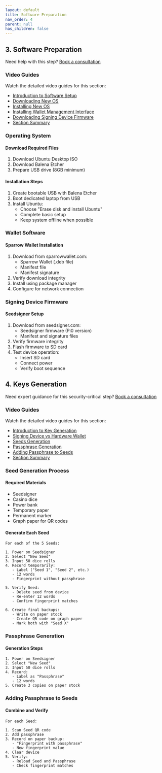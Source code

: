 ```yaml
---
layout: default
title: Software Preparation
nav_order: 4
parent: null
has_children: false
---
```


## 3. Software Preparation

Need help with this step? [Book a consultation](https://thebitcoinbackup.com/services)

### Video Guides
Watch the detailed video guides for this section:
- [Introduction to Software Setup](https://archive.org/details/the-bitcoin-backup-self-inheritance-protocol/Section+3+-+Lesson+1.mp4)
- [Downloading New OS](https://archive.org/details/the-bitcoin-backup-self-inheritance-protocol/Section+3+-+Lesson+2.mp4)
- [Installing New OS](https://archive.org/details/the-bitcoin-backup-self-inheritance-protocol/Section+3+-+Lesson+3.mp4)
- [Installing Wallet Management Interface](https://archive.org/details/the-bitcoin-backup-self-inheritance-protocol/Section+3+-+Lesson+4.mp4)
- [Downloading Signing Device Firmware](https://archive.org/details/the-bitcoin-backup-self-inheritance-protocol/Section+3+-+Lesson+5.mp4)
- [Section Summary](https://archive.org/details/the-bitcoin-backup-self-inheritance-protocol/Section+3+-+Lesson+6.mp4)

### Operating System

#### Download Required Files
1. Download Ubuntu Desktop ISO
2. Download Balena Etcher
3. Prepare USB drive (8GB minimum)

#### Installation Steps
1. Create bootable USB with Balena Etcher
2. Boot dedicated laptop from USB
3. Install Ubuntu:
   - Choose "Erase disk and install Ubuntu"
   - Complete basic setup
   - Keep system offline when possible

### Wallet Software

#### Sparrow Wallet Installation
1. Download from sparrowwallet.com:
   - Sparrow Wallet (.deb file)
   - Manifest file
   - Manifest signature
2. Verify download integrity
3. Install using package manager
4. Configure for network connection

### Signing Device Firmware

#### Seedsigner Setup
1. Download from seedsigner.com:
   - Seedsigner firmware (Pi0 version)
   - Manifest and signature files
2. Verify firmware integrity
3. Flash firmware to SD card
4. Test device operation:
   - Insert SD card
   - Connect power
   - Verify boot sequence

## 4. Keys Generation

Need expert guidance for this security-critical step? [Book a consultation](https://thebitcoinbackup.com/services)

### Video Guides
Watch the detailed video guides for this section:
- [Introduction to Key Generation](https://archive.org/details/the-bitcoin-backup-self-inheritance-protocol/Section+4+-+Lesson+1.mp4)
- [Signing Device vs Hardware Wallet](https://archive.org/details/the-bitcoin-backup-self-inheritance-protocol/Section+4+-+Lesson+2.mp4)
- [Seeds Generation](https://archive.org/details/the-bitcoin-backup-self-inheritance-protocol/Section+4+-+Lesson+3.mp4)
- [Passphrase Generation](https://archive.org/details/the-bitcoin-backup-self-inheritance-protocol/Section+4+-+Lesson+4.mp4)
- [Adding Passphrase to Seeds](https://archive.org/details/the-bitcoin-backup-self-inheritance-protocol/Section+4+-+Lesson+5.mp4)
- [Section Summary](https://archive.org/details/the-bitcoin-backup-self-inheritance-protocol/Section+4+-+Lesson+6.mp4)

### Seed Generation Process

#### Required Materials
- Seedsigner
- Casino dice
- Power bank
- Temporary paper
- Permanent marker
- Graph paper for QR codes

#### Generate Each Seed
```
For each of the 5 Seeds:

1. Power on Seedsigner
2. Select "New Seed"
3. Input 50 dice rolls
4. Record temporarily:
   - Label ("Seed 1", "Seed 2", etc.)
   - 12 words
   - Fingerprint without passphrase

5. Verify Seed:
   - Delete seed from device
   - Re-enter 12 words
   - Confirm fingerprint matches

6. Create final backups:
   - Write on paper stock
   - Create QR code on graph paper
   - Mark both with "Seed X"
```

### Passphrase Generation

#### Generation Steps
```
1. Power on Seedsigner
2. Select "New Seed"
3. Input 50 dice rolls
4. Record:
   - Label as "Passphrase"
   - 12 words
5. Create 3 copies on paper stock
```

### Adding Passphrase to Seeds

#### Combine and Verify
```
For each Seed:

1. Scan Seed QR code
2. Add passphrase
3. Record on paper backup:
   - "Fingerprint with passphrase"
   - New fingerprint value
4. Clear device
5. Verify:
   - Reload Seed and Passphrase
   - Check fingerprint matches
```
